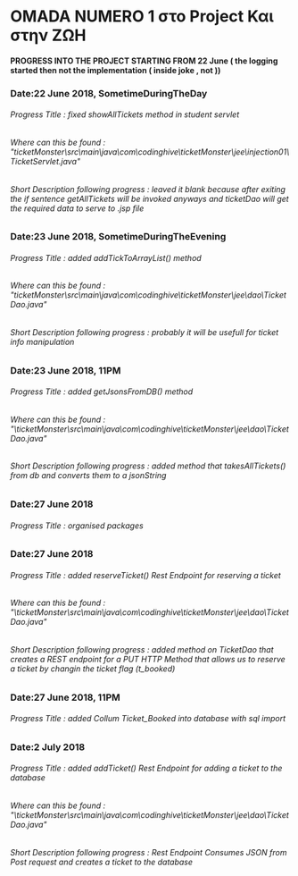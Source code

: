 # OMADA NUMERO 1 στο Project Και στην ΖΩΗ

#### PROGRESS INTO THE PROJECT STARTING FROM 22 June ( the logging started then not the implementation ( inside joke , not ))

### Date:22 June 2018, SometimeDuringTheDay
###### Progress Title : fixed showAllTickets method in student servlet
###### Where can this be found : "ticketMonster\src\main\java\com\codinghive\ticketMonster\jee\injection01\TicketServlet.java" 
###### Short Description following progress : leaved it blank because after exiting the if sentence getAllTickets will be invoked anyways and ticketDao will get the required data to serve to .jsp file

### Date:23 June 2018, SometimeDuringTheEvening
###### Progress Title : added addTickToArrayList() method
###### Where can this be found : "ticketMonster\src\main\java\com\codinghive\ticketMonster\jee\dao\TicketDao.java" 
###### Short Description following progress : probably it will be usefull for ticket info manipulation

### Date:23 June 2018, 11PM
###### Progress Title : added getJsonsFromDB() method
###### Where can this be found : "\ticketMonster\src\main\java\com\codinghive\ticketMonster\jee\dao\TicketDao.java"
###### Short Description following progress : added method that takesAllTickets() from db and converts them to a jsonString


### Date:27 June 2018
###### Progress Title : organised packages

### Date:27 June 2018
###### Progress Title : added reserveTicket() Rest Endpoint for reserving a ticket
###### Where can this be found : "\ticketMonster\src\main\java\com\codinghive\ticketMonster\jee\dao\TicketDao.java"
###### Short Description following progress : added method on TicketDao that creates a REST endpoint for a PUT HTTP Method that allows us to reserve a ticket by changin the ticket flag (t_booked)

### Date:27 June 2018, 11PM
###### Progress Title : added Collum Ticket_Booked into database with sql import

### Date:2 July 2018
###### Progress Title : added addTicket() Rest Endpoint for adding a ticket to the database
###### Where can this be found : "\ticketMonster\src\main\java\com\codinghive\ticketMonster\jee\dao\TicketDao.java"
###### Short Description following progress : Rest Endpoint Consumes JSON from Post request and creates a ticket to the database


